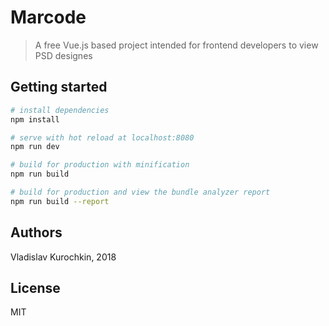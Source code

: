# Marcode 
> A free Vue.js based project intended for frontend developers to view PSD designes

## Getting started

``` bash
# install dependencies
npm install

# serve with hot reload at localhost:8080
npm run dev

# build for production with minification
npm run build

# build for production and view the bundle analyzer report
npm run build --report
```
### 

## Authors
Vladislav Kurochkin, 2018

## License
MIT
